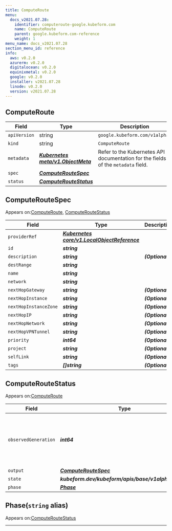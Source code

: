 ```yaml
---
title: ComputeRoute
menu:
  docs_v2021.07.28:
    identifier: computeroute-google.kubeform.com
    name: ComputeRoute
    parent: google.kubeform.com-reference
    weight: 1
menu_name: docs_v2021.07.28
section_menu_id: reference
info:
  aws: v0.2.0
  azurerm: v0.2.0
  digitalocean: v0.2.0
  equinixmetal: v0.2.0
  google: v0.2.0
  installer: v2021.07.28
  linode: v0.2.0
  version: v2021.07.28
---
```


## ComputeRoute
| Field | Type | Description |
| ------ | ----- | ----------- |
| `apiVersion` | string | `google.kubeform.com/v1alpha1` |
|    `kind` | string | `ComputeRoute` |
| `metadata` | ***[Kubernetes meta/v1.ObjectMeta](https://v1-18.docs.kubernetes.io/docs/reference/generated/kubernetes-api/v1.18/#objectmeta-v1-meta)***|Refer to the Kubernetes API documentation for the fields of the `metadata` field.|
| `spec` | ***[ComputeRouteSpec](#computeroutespec)***||
| `status` | ***[ComputeRouteStatus](#computeroutestatus)***||
## ComputeRouteSpec

Appears on:[ComputeRoute](#computeroute), [ComputeRouteStatus](#computeroutestatus)

| Field | Type | Description |
| ------ | ----- | ----------- |
| `providerRef` | ***[Kubernetes core/v1.LocalObjectReference](https://v1-18.docs.kubernetes.io/docs/reference/generated/kubernetes-api/v1.18/#localobjectreference-v1-core)***||
| `id` | ***string***||
| `description` | ***string***| ***(Optional)*** |
| `destRange` | ***string***||
| `name` | ***string***||
| `network` | ***string***||
| `nextHopGateway` | ***string***| ***(Optional)*** |
| `nextHopInstance` | ***string***| ***(Optional)*** |
| `nextHopInstanceZone` | ***string***| ***(Optional)*** |
| `nextHopIP` | ***string***| ***(Optional)*** |
| `nextHopNetwork` | ***string***| ***(Optional)*** |
| `nextHopVPNTunnel` | ***string***| ***(Optional)*** |
| `priority` | ***int64***| ***(Optional)*** |
| `project` | ***string***| ***(Optional)*** |
| `selfLink` | ***string***| ***(Optional)*** |
| `tags` | ***[]string***| ***(Optional)*** |
## ComputeRouteStatus

Appears on:[ComputeRoute](#computeroute)

| Field | Type | Description |
| ------ | ----- | ----------- |
| `observedGeneration` | ***int64***| ***(Optional)*** Resource generation, which is updated on mutation by the API Server.|
| `output` | ***[ComputeRouteSpec](#computeroutespec)***| ***(Optional)*** |
| `state` | ***kubeform.dev/kubeform/apis/base/v1alpha1.State***| ***(Optional)*** |
| `phase` | ***[Phase](#phase)***| ***(Optional)*** |
## Phase(`string` alias)

Appears on:[ComputeRouteStatus](#computeroutestatus)

---
